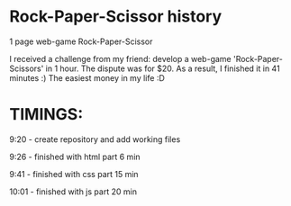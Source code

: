 # Rock-Paper-Scissor history
1 page web-game Rock-Paper-Scissor

I received a challenge from my friend: develop a web-game 'Rock-Paper-Scissors' in 1 hour. 
The dispute was for $20. As a result, I finished it in 41 minutes :) 
The easiest money in my life :D

# TIMINGS:

9:20 - create repository and add working files

9:26 - finished with html part           6 min

9:41 - finished with css part            15 min

10:01 - finished with js part            20 min
